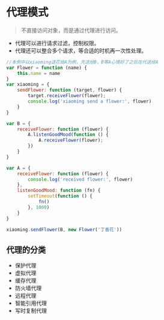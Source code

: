 # 代理模式

> 不直接访问对象，而是通过代理进行访问。
- 代理可以进行请求过滤，控制权限。
- 代理还可以整合多个请求，等合适的时机再一次性处理。

```js
//本例中以xiaoming送花给A为例，先送给B，B等A心情好了之后在代送给A
var Flower = function (name) {
    this.name = name
}
var xiaoming = {
    sendFlower: function (target, flower) {
        target.receiveFlower(flower);
        console.log('xiaoming send a flower:', flower)
    }
}

var B = {
    receiveFlower: function (flower) {
        A.listenGoodMood(function () {
            A.receiveFlower(flower);
        })
    }
}

var A = {
    receiveFlower: function (flower) {
        console.log('received flower:', flower)
    },
    listenGoodMood: function (fn) {
        setTimeout(function () {
            fn()
        }, 1000)
    }
}

xiaoming.sendFlower(B, new Flower('丁香花'))
```


## 代理的分类
- 保护代理
- 虚拟代理
- 缓存代理
- 防火墙代理
- 远程代理
- 智能引用代理
- 写时复制代理 